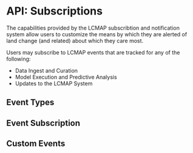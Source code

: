 # API: Subscriptions

The capabilities provided by the LCMAP subscribtion and notification system
allow users to customize the means by which they are alerted of land change
(and related) about which they care most.

Users may subscribe to LCMAP events that are tracked for any of the following:

* Data Ingest and Curation
* Model Execution and Predictive Analysis
* Updates to the LCMAP System


## Event Types


## Event Subscription


## Custom Events
